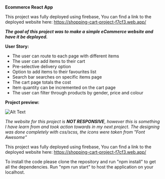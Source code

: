 **Ecommerce React App**

This project was fully deployed using firebase,
You can find a link to the deployed website here: https://shopping-cart-project-f7cf3.web.app/

_**The goal of this project was to make a simple eCommerce website and have it be deployed.**_

**User Story:**
- The user can route to each page with different items
- The user can add items to their cart
- Pre-selective delivery option
- Option to add items to their favourites list
- Search bar searches on specific items page
- The cart page totals the cost
- Item quantity can be incremented on the cart page
- The user can filter through products by gender, price and colour

**Project preview:**

![Alt Text](https://i.gyazo.com/44fc99f8ce0594f90243e752f1b4c365.png)

_The website for this project is **NOT RESPONSIVE**, however this is something I have learn from and took action towards in my next project._
*The designing was done completely with css/scss, the icons were taken from "Font Awesome"*

This project was fully deployed using firebase,
You can find a link to the deployed website here: https://shopping-cart-project-f7cf3.web.app/

To install the code please clone the repository and run "npm install" to get all the dependencies. Run "npm run start" to host the application on your localhost.
